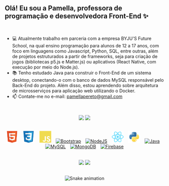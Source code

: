 ## Olá! Eu sou a Pamella, professora de programação e desenvolvedora Front-End ✨
<br/>

- 💻 Atualmente trabalho em parceria com a empresa BYJU'S Future School, na qual ensino programação para alunos de 12 a 17 anos, com foco em linguagens como Javascript, Python, SQL, entre outras, além de projetos estruturados a partir de frameworks, seja para criação de jogos (bibliotecas p5.js e Matter.js) ou aplicativos (React Native, com execução por meio do Node.js).
- 📚 Tenho estudado Java para construir o Front-End de um sistema desktop, conectando-o com o banco de dados MySQL responsável pelo Back-End do projeto. Além disso, estou aprendendo sobre arquitetura de microsserviços para aplicação web utilizando o Docker.
- 📫 Contate-me no e-mail: pamellapereto@gmail.com

<br/><div align="center">
  <a href="https://github.com/pamellapereto"><img height="180em" src="https://github-readme-stats.vercel.app/api?username=pamellapereto&show_icons=true&theme=dracula&include_all_commits=true&count_private=true"/></a>
  <a href="https://github.com/pamellapereto"><img height="180em" src="https://github-readme-stats.vercel.app/api/top-langs/?username=pamellapereto&layout=compact&langs_count=7&theme=dracula"/></a><br/><br/>
  <div style="display: inline_block">
    <a href="https://github.com/pamellapereto"><img alt="HTML" height="38" width="38" src="https://raw.githubusercontent.com/devicons/devicon/master/icons/html5/html5-original.svg"></a>⠀
    <a href="https://github.com/pamellapereto"><img alt="CSS" height="38" width="38" src="https://raw.githubusercontent.com/devicons/devicon/master/icons/css3/css3-original.svg"></a>⠀
    <a href="https://github.com/pamellapereto"><img alt="Javascript" height="38" width="38" src="https://raw.githubusercontent.com/devicons/devicon/master/icons/javascript/javascript-plain.svg"></a>⠀
    <a href="https://github.com/pamellapereto"><img alt="Bootstrap" height="38" width="38" src="https://cdn.jsdelivr.net/gh/devicons/devicon/icons/bootstrap/bootstrap-original.svg" /></a>⠀
    <a href="https://github.com/pamellapereto"><img alt="NodeJS" height="38" width="38" src="https://cdn.jsdelivr.net/gh/devicons/devicon/icons/nodejs/nodejs-original.svg" /></a>⠀
    <a href="https://github.com/pamellapereto"><img alt="React" height="38" width="38" src="https://raw.githubusercontent.com/devicons/devicon/master/icons/react/react-original.svg"></a>⠀
    <a href="https://github.com/pamellapereto"><img alt="Python" height="38" width="38" src="https://raw.githubusercontent.com/devicons/devicon/master/icons/python/python-original.svg"></a>⠀
    <a href="https://github.com/pamellapereto"><img alt="Java" height="38" width="38" src="https://cdn.jsdelivr.net/gh/devicons/devicon/icons/java/java-original.svg" /></a>⠀
    <a href="https://github.com/pamellapereto"><img alt="MySQL" height="38" width="38" src="https://cdn.jsdelivr.net/gh/devicons/devicon/icons/mysql/mysql-original.svg" /></a>⠀
    <a href="https://github.com/pamellapereto"><img alt="MongoDB" height="38" width="38" src="https://cdn.jsdelivr.net/gh/devicons/devicon/icons/mongodb/mongodb-original.svg" /></a>⠀
<a href="https://github.com/pamellapereto"><img alt="Firebase" height="38" width="38" src="https://cdn.jsdelivr.net/gh/devicons/devicon/icons/firebase/firebase-plain.svg" /></a>
  </div><br/><br/>
  <div>
    <a href = "mailto:pamellapereto@gmail.com"><img src="https://img.shields.io/badge/-Gmail-%23333?style=for-the-badge&logo=gmail&logoColor=white"/></a>
    <a href="https://www.linkedin.com/in/pamellapereto"><img src="https://img.shields.io/badge/-LinkedIn-%230077B5?style=for-the-badge&logo=linkedin&logoColor=white"/></a><br/><br/>
  
![Snake animation](https://github.com/pamellapereto/pamellapereto/blob/output/github-contribution-grid-snake.svg)
 
  </div>
</div>
